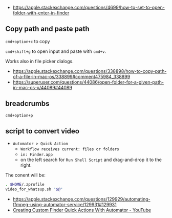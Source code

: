 - https://apple.stackexchange.com/questions/4699/how-to-set-to-open-folder-with-enter-in-finder

## Copy path and paste path

`cmd+option+c` to copy

`cmd+shift+g` to open input and paste with `cmd+v`.

Works also in file picker dialogs.

- https://apple.stackexchange.com/questions/338898/how-to-copy-path-of-a-file-in-mac-os/338899#comment475984_338899
- https://superuser.com/questions/44086/open-folder-for-a-given-path-in-mac-os-x/44089#44089

## breadcrumbs

`cmd+option+p`

## script to convert video

- `Automator > Quick Action`
  - `Workflow receives current: files or folders`
  - `in: Finder.app`
  - on the left search for `Run Shell Script` and drag-and-drop it to the right.

The conent will be:

```bash
. $HOME/.zprofile
video_for_whatsup.sh "$@"
```

- https://apple.stackexchange.com/questions/129929/automating-ffmpeg-using-automator-service/129931#129931
- [Creating Custom Finder Quick Actions With Automator - YouTube](https://www.youtube.com/watch?v=0BEPkM_gkGU)
